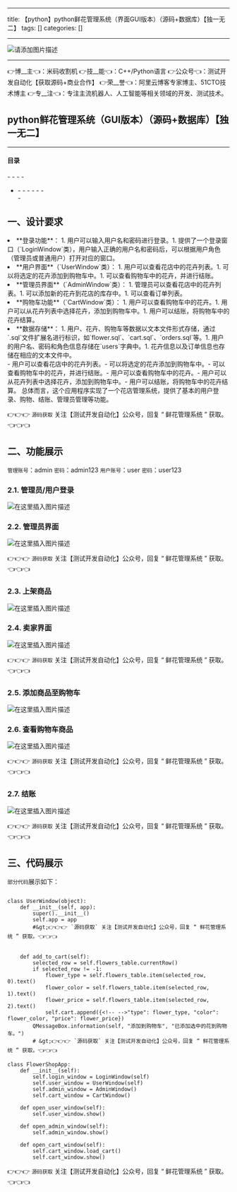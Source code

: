 
--- 
title:  【python】python鲜花管理系统（界面GUI版本）（源码+数据库）【独一无二】 
tags: []
categories: [] 

---
>  
 <img src="https://img-blog.csdnimg.cn/6e2c8c7bccdc41cd911dc26a692693a2.jpeg" alt="请添加图片描述"> 
 <hr> 
 👉博__主👈：米码收割机 👉技__能👈：C++/Python语言 👉公众号👈：测试开发自动化【获取源码+商业合作】 👉荣__誉👈：阿里云博客专家博主、51CTO技术博主 👉专__注👈：专注主流机器人、人工智能等相关领域的开发、测试技术。 


>  
 <h2>python鲜花管理系统（GUI版本）（源码+数据库）【独一无二】</h2> 
 <hr> 
  
  
  <h4>目录</h4> 
  - - - - <ul><li>- - - - - -  
   </li>- </ul> 
  
  


## 一、设计要求
<li> **登录功能**： 
  1. 用户可以输入用户名和密码进行登录。1. 提供了一个登录窗口（`LoginWindow`类），用户输入正确的用户名和密码后，可以根据用户角色（管理员或普通用户）打开对应的窗口。 </li><li> **用户界面**（`UserWindow`类）： 
  1. 用户可以查看花店中的花卉列表。1. 可以将选定的花卉添加到购物车中。1. 可以查看购物车中的花卉，并进行结账。 </li><li> **管理员界面**（`AdminWindow`类）： 
  1. 管理员可以查看花店中的花卉列表。1. 可以添加新的花卉到花店的库存中。1. 可以查看订单列表。 </li><li> **购物车功能**（`CartWindow`类）： 
  1. 用户可以查看购物车中的花卉。1. 用户可以从花卉列表中选择花卉，添加到购物车中。1. 用户可以结账，将购物车中的花卉结算。 </li><li> **数据存储**： 
  1. 用户、花卉、购物车等数据以文本文件形式存储，通过`.sql`文件扩展名进行标识，如`flower.sql`、`cart.sql`、`orders.sql`等。1. 用户的用户名、密码和角色信息存储在`users`字典中。1. 花卉信息以及订单信息也存储在相应的文本文件中。 </li>- 用户可以查看花店中的花卉列表。- 可以将选定的花卉添加到购物车中。- 可以查看购物车中的花卉，并进行结账。- 用户可以查看购物车中的花卉。- 用户可以从花卉列表中选择花卉，添加到购物车中。- 用户可以结账，将购物车中的花卉结算。
总体而言，这个应用程序实现了一个花店管理系统，提供了基本的用户登录、购物、结账、管理员管理等功能。

>  
 👉👉👉 `源码获取` 关注【测试开发自动化】公众号，回复 “ 鲜花管理系统 ” 获取。👈👈👈 


## 二、功能展示

>  
 `管理账号`：admin `密码`：admin123 `用户账号`：user `密码`：user123 


### 2.1. 管理员/用户登录

<img src="https://img-blog.csdnimg.cn/direct/40ac458b597d4969a76d2d3fe6cb3b14.png" alt="在这里插入图片描述">

### 2.2. 管理员界面

<img src="https://img-blog.csdnimg.cn/direct/d982eb5ccea74e2a946a9598f96256eb.png" alt="在这里插入图片描述">

>  
 👉👉👉 `源码获取` 关注【测试开发自动化】公众号，回复 “ 鲜花管理系统 ” 获取。👈👈👈 


### 2.3. 上架商品

<img src="https://img-blog.csdnimg.cn/direct/bec0e968c89344f8b9b34a5340664c64.png" alt="在这里插入图片描述">

### 2.4. 卖家界面

<img src="https://img-blog.csdnimg.cn/direct/3d9297ec7f6748ebb70011a07828f3ca.png" alt="在这里插入图片描述">

>  
 👉👉👉 `源码获取` 关注【测试开发自动化】公众号，回复 “ 鲜花管理系统 ” 获取。👈👈👈 


### 2.5. 添加商品至购物车

<img src="https://img-blog.csdnimg.cn/direct/a57bf2aab99044f28c915b5a41573259.png" alt="在这里插入图片描述">

### 2.6. 查看购物车商品

<img src="https://img-blog.csdnimg.cn/direct/a7e028e1435743858a36b0847fc2bdb0.png" alt="在这里插入图片描述">

>  
 👉👉👉 `源码获取` 关注【测试开发自动化】公众号，回复 “ 鲜花管理系统 ” 获取。👈👈👈 


### 2.7. 结账

<img src="https://img-blog.csdnimg.cn/direct/4500bbed54fa43908d864caf3e13bf92.png" alt="在这里插入图片描述">

>  
 👉👉👉 `源码获取` 关注【测试开发自动化】公众号，回复 “ 鲜花管理系统 ” 获取。👈👈👈 


## 三、代码展示

`部分代码`展示如下：

```

class UserWindow(object):
    def __init__(self, app):
        super().__init__()
        self.app = app
        #&gt;👉👉👉 `源码获取` 关注【测试开发自动化】公众号，回复 “ 鲜花管理系统 ” 获取。👈👈👈


    def add_to_cart(self):
        selected_row = self.flowers_table.currentRow()
        if selected_row != -1:
            flower_type = self.flowers_table.item(selected_row, 0).text()
            flower_color = self.flowers_table.item(selected_row, 1).text()
            flower_price = self.flowers_table.item(selected_row, 2).text()
            self.cart.append({<!-- -->"type": flower_type, "color": flower_color, "price": flower_price})
        QMessageBox.information(self, "添加到购物车", "已添加选中的花到购物车。")
		# &gt;👉👉👉 `源码获取` 关注【测试开发自动化】公众号，回复 “ 鲜花管理系统 ” 获取。👈👈👈

class FlowerShopApp:
    def __init__(self):
        self.login_window = LoginWindow(self)
        self.user_window = UserWindow(self)
        self.admin_window = AdminWindow()
        self.cart_window = CartWindow()

    def open_user_window(self):
        self.user_window.show()

    def open_admin_window(self):
        self.admin_window.show()

    def open_cart_window(self):
        self.cart_window.load_cart()
        self.cart_window.show()

```

>  
 👉👉👉 `源码获取` 关注【测试开发自动化】公众号，回复 “ 鲜花管理系统 ” 获取。👈👈👈 

